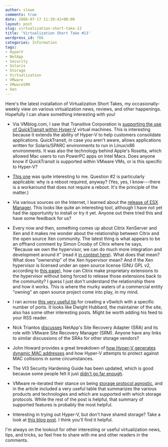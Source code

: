 ```yaml
---
author: slowe
comments: true
date: 2008-07-17 11:29:41+00:00
layout: post
slug: virtualization-short-take-13
title: 'Virtualization Short Take #13'
wordpress_id: 766
categories: Information
tags:
- HyperV
- NetApp
- Security
- Solaris
- Storage
- Virtualization
- VMware
- VMwareSRM
- Xen
---
```


Here's the latest installation of Virtualization Short Takes, my occasionally-weekly view on various virtualization news, reviews, and other happenings. Hopefully I can share something interesting with you!

* Via VMblog.com, I saw that Transitive Corporation is [supporting the use of QuickTransit within Hyper-V](http://vmblog.com/archive/2008/07/14/transitive-quicktransit-integrates-with-microsoft-hyper-v.aspx) virtual machines. This is interesting because it extends the ability of Hyper-V to help customers consolidate applications. QuickTransit, in case you aren't aware, allows applications written for Solaris/SPARC environments to run in Linux/x86 environments. It was also the technology behind Apple's Rosetta, which allowed Mac users to run PowerPC apps on Intel Macs. Does anyone know if QuickTransit is supported within VMware VMs, or is this specific to Hyper-V?

* [This one](http://geekyschmidt.com/2008/07/12/just-say-no-to-os-level-virtualization/) was quite interesting to me. Question #2 is particularly applicable: why _is_ a reboot required, anyway? (Yes, yes, I know---there is a workaround that does not require a reboot. It's the principle of the matter.)

* Via various sources on the Internet, I learned about the [release of ESX Manager](http://www.esxguide.com/esx/). This looks like quite an interesting tool, although I have not yet had the opportunity to install or try it yet. Anyone out there tried this and have some feedback for us?

* Every now and then, something comes up about Citrix XenServer and Xen and it makes me wonder about the relationship between Citrix and the open source Xen community. The latest thing is what appears to be an offhand comment by Simon Crosby of Citrix where he says, "Because we own the hypervisor, we can do much more integration and development around it" (read it [in context here](http://searchstorage.techtarget.com.au/contents/25176-Open-source-hypervisors-pose-challenge-to-VMware)). What does that mean? What does "ownership" of the Xen hypervisor mean? And if the Xen hypervisor is licensed under an open source license (GNU GPL v2, according to [this page](http://www.xen.org/xen/)), how can Citrix make proprietary extensions to the hypervisor without being forced to release those extensions back to the community? I guess I just don't understand the relationship there and how it works. This is where the murky waters of a commercial entity "owning" an open source project come into play, in my mind.

* I ran across [this very useful tip](http://computing.dwighthubbard.info/index.php/2008/01/11/adding-a-virtual-switch-vswitch-to-vmware-esx-with-a-specific-number-of-ports/) for creating a vSwitch with a specific number of ports. It looks like Dwight Hubbard, the maintainer of the site, also has some other interesting posts. Might be worth adding his feed to your RSS reader.

* Nick Triantos [discusses](http://blogs.netapp.com/storage_nuts_n_bolts/2008/06/site-recovery-m.html) NetApp's Site Recovery Adapter (SRA) and its role with VMware Site Recovery Manager (SRM). Anyone have any links to similar discussions of the SRAs for other storage vendors?

* John Howard provides a great breakdown of [how Hyper-V generates dynamic MAC addresses](http://blogs.technet.com/jhoward/archive/2008/07/15/hyper-v-mac-address-allocation-and-apparent-network-issues-mac-collisions-can-cause.aspx) and how Hyper-V attempts to protect against MAC collisions in some circumstances.

* The VI3 Security Hardening Guide has been updated, which is good because some people felt it just [didn't go far enough](http://www.cio.com/article/426815/VMware_s_ESX_Hardening_Guideline_Falls_Far_Short_of_Secure_).

* VMware re-iterated their stance on being [storage protocol agnostic](http://blogs.vmware.com/vi/2008/07/vmware-is-stora.html), and in the article included a very useful table that summarizes the various products and technologies and which are supported with which storage protocols. While the rest of the post is helpful, that summary of supported features is probably the most helpful.

* Interesting in trying out Hyper-V, but don't have shared storage? Take a look at [this blog post](http://blogs.technet.com/josebda/archive/2008/07/16/failover-clustering-for-hyper-v-with-file-server-storage.aspx). I think you'll find it helpful.

I'm always on the lookout for other interesting or useful virtualization news, tips, and tricks, so feel free to share with me and other readers in the comments.
